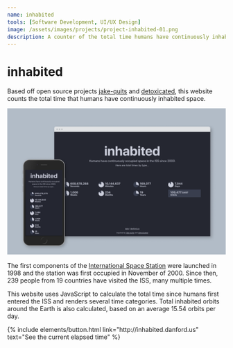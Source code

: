 ```yaml
---
name: inhabited
tools: [Software Development, UI/UX Design]
image: /assets/images/projects/project-inhabited-01.png
description: A counter of the total time humans have continuously inhabited space in the International Space Station.
---
```


# inhabited

Based off open source projects [jake-quits](https://github.com/jakealbaugh/jake-quits) and [detoxicated](https://github.com/YoussefRaafatNasry/detoxicated), this website counts the total time that humans have continuously inhabited space.

![inhabited](/assets/images/projects/project-inhabited-01.png)

The first components of the [International Space Station](https://en.wikipedia.org/wiki/International_Space_Station) were launched in 1998 and the station was first occupied in November of 2000. Since then, 239 people from 19 countries have visited the ISS, many multiple times.

This website uses JavaScript to calculate the total time since humans first entered the ISS and renders several time categories. Total inhabited orbits around the Earth is also calculated, based on an average 15.54 orbits per day.

<p class="text-center">
{% include elements/button.html link="http://inhabited.danford.us" text="See the current elapsed time" %}
</p>
